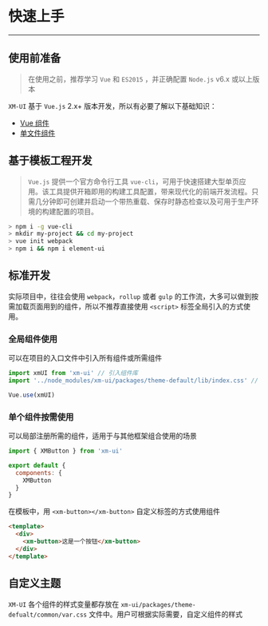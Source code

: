 
# 快速上手

----

## 使用前准备

> 在使用之前，推荐学习 `Vue` 和 `ES2015` ，并正确配置 `Node.js` v6.x 或以上版本

`XM-UI` 基于 `Vue.js` 2.x+ 版本开发，所以有必要了解以下基础知识：
- [Vue 组件](https://cn.vuejs.org/v2/guide/components.html)
- [单文件组件](https://cn.vuejs.org/v2/guide/single-file-components.html)

## 基于模板工程开发

> `Vue.js` 提供一个官方命令行工具 `vue-cli`，可用于快速搭建大型单页应用。该工具提供开箱即用的构建工具配置，带来现代化的前端开发流程。只需几分钟即可创建并启动一个带热重载、保存时静态检查以及可用于生产环境的构建配置的项目。

```bash
> npm i -g vue-cli
> mkdir my-project && cd my-project
> vue init webpack
> npm i && npm i element-ui
```

## 标准开发

实际项目中，往往会使用 `webpack`，`rollup` 或者 `gulp` 的工作流，大多可以做到按需加载页面用到的组件，所以不推荐直接使用 `<script>` 标签全局引入的方式使用。

### 全局组件使用

可以在项目的入口文件中引入所有组件或所需组件

```js
import xmUI from 'xm-ui' // 引入组件库
import '../node_modules/xm-ui/packages/theme-default/lib/index.css' // 引入样式库

Vue.use(xmUI)
```

### 单个组件按需使用

可以局部注册所需的组件，适用于与其他框架组合使用的场景

```js
import { XMButton } from 'xm-ui'

export default {
  components: {
    XMButton
  }
}
```

在模板中，用 `<xm-button></xm-button>` 自定义标签的方式使用组件

```html
<template>
  <div>
    <xm-button>这是一个按钮</xm-button>
  </div>
</template>
```

## 自定义主题

`XM-UI` 各个组件的样式变量都存放在 `xm-ui/packages/theme-defualt/common/var.css` 文件中。用户可根据实际需要，自定义组件的样式
